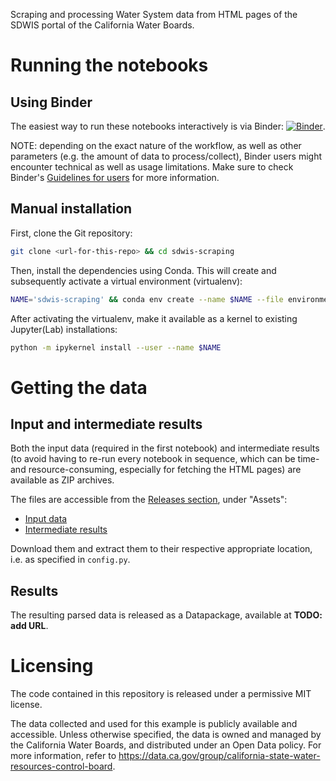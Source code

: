 Scraping and processing Water System data from HTML pages of the SDWIS portal of the California Water Boards.

# Running the notebooks

## Using Binder

The easiest way to run these notebooks interactively is via Binder:
[![Binder](https://mybinder.org/badge_logo.svg)](https://mybinder.org/v2/gh/fndari/sdwis-scraping/master).

NOTE: depending on the exact nature of the workflow, as well as other parameters (e.g. the amount of data to process/collect),
Binder users might encounter technical as well as usage limitations.
Make sure to check Binder's [Guidelines for users](https://mybinder.readthedocs.io/en/latest/user-guidelines.html) for more information.

## Manual installation

First, clone the Git repository:

```sh
git clone <url-for-this-repo> && cd sdwis-scraping
```

Then, install the dependencies using Conda. This will create and subsequently activate a virtual environment (virtualenv):

```sh
NAME='sdwis-scraping' && conda env create --name $NAME --file environment.yml && source activate $NAME
```

After activating the virtualenv, make it available as a kernel to existing Jupyter(Lab) installations:

```sh
python -m ipykernel install --user --name $NAME
```

# Getting the data

## Input and intermediate results

Both the input data (required in the first notebook) and intermediate results (to avoid having to re-run every notebook in sequence, which can be time- and resource-consuming, especially for fetching the HTML pages) are available as ZIP archives.

The files are accessible from the [Releases section](https://github.com/fndari/sdwis-scraping/releases), under "Assets": 

- [Input data](https://github.com/fndari/sdwis-scraping/releases/download/v0.1.0/input-data.zip)
- [Intermediate results](https://github.com/fndari/sdwis-scraping/releases/download/v0.1.0/intermediate-results.zip)

Download them and extract them to their respective appropriate location, i.e. as specified in `config.py`.

## Results

The resulting parsed data is released as a Datapackage, available at **TODO: add URL**.

# Licensing

The code contained in this repository is released under a permissive MIT license.

The data collected and used for this example is publicly available and accessible.
Unless otherwise specified, the data is owned and managed by the California Water Boards, and distributed under an Open Data policy.
For more information, refer to <https://data.ca.gov/group/california-state-water-resources-control-board>.
